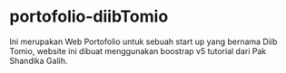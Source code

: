 # portofolio-diibTomio

Ini merupakan Web Portofolio untuk sebuah start up yang bernama Diib Tomio, website ini dibuat menggunakan boostrap v5 tutorial dari Pak Shandika Galih. 
